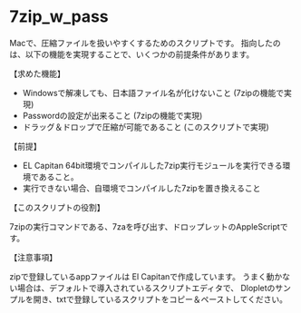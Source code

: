 # 7zip_w_pass

<p>
Macで、圧縮ファイルを扱いやすくするためのスクリプトです。
指向したのは、以下の機能を実現することで、いくつかの前提条件があります。
</p>

<b2>【求めた機能】</b2>
<ul>
<li>Windowsで解凍しても、日本語ファイル名が化けないこと (7zipの機能で実現)</li>
<li>Passwordの設定が出来ること (7zipの機能で実現)</li>
<li>ドラッグ＆ドロップで圧縮が可能であること (このスクリプトで実現)</li>
</ul>

<b2>【前提】</b2>
<ul>
<li>EL Capitan 64bit環境でコンパイルした7zip実行モジュールを実行できる環境であること。</li>
<li>実行できない場合、自環境でコンパイルした7zipを置き換えること
</ul>

<b2>【このスクリプトの役割】<b2>
<p>
7zipの実行コマンドである、7zaを呼び出す、ドロップレットのAppleScriptです。
</p>

<b2>【注意事項】</b2>
<p>
zipで登録しているappファイルは El Capitanで作成しています。
うまく動かない場合は、デフォルトで導入されているスクリプトエディタで、
Dlopletのサンプルを開き、txtで登録しているスクリプトをコピー＆ペーストしてください。
</p>
